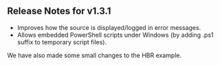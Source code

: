 ## Release Notes for v1.3.1

- Improves how the source is displayed/logged in error messages.
- Allows embedded PowerShell scripts under Windows (by adding .ps1 suffix
  to temporary script files).

We have also made some small changes to the HBR example.

